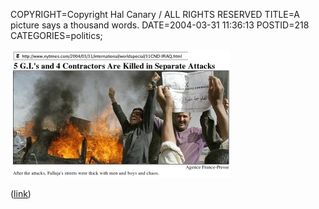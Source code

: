 COPYRIGHT=Copyright Hal Canary / ALL RIGHTS RESERVED
TITLE=A picture says a thousand words.
DATE=2004-03-31 11:36:13
POSTID=218
CATEGORIES=politics;

[![[After the attacks, Falluja's streets were thick with men and boys and chaos.]](/images/2004-03-31-falluja-small.jpg)](/images/2004-03-31-falluja.jpg)

([link](http://www.nytimes.com/2004/03/31/international/worldspecial/31CND-IRAQ.html))
